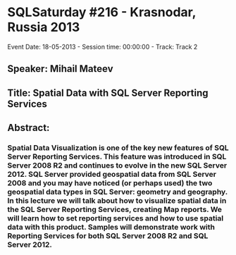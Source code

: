 # SQLSaturday #216 - Krasnodar, Russia 2013
Event Date: 18-05-2013 - Session time: 00:00:00 - Track: Track 2
## Speaker: Mihail Mateev
## Title: Spatial Data with SQL Server Reporting Services
## Abstract:
### Spatial Data Visualization is one of the key new features of SQL Server Reporting Services. This feature was introduced in SQL Server 2008 R2 and continues to evolve in the new SQL Server 2012. SQL Server provided geospatial data from SQL Server 2008 and you may have noticed (or perhaps used) the two geospatial data types in SQL Server: geometry and geography. In this lecture we will talk about how to visualize spatial data in the SQL Server Reporting Services, creating Map reports. We will learn how to set reporting services and how to use spatial data with this product. Samples will demonstrate work with Reporting Services for both SQL Server 2008 R2 and SQL Server 2012.
